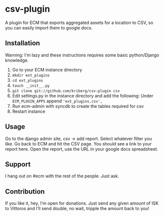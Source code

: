 csv-plugin
==========

A plugin for ECM that exports aggregated assets for a location to CSV, so you can easily import them to google docs.

Installation
------------

Warning: I'm lazy and these instructions requires some basic python/Django
knowledge.

1. Go to your ECM instance directory
2. ``mkdir ext_plugins``
3. ``cd ext_plugins``
4. ``touch __init__.py``
5. ``git clone git://github.com/kriberg/csv-plugin csv``
6. Edit settings.py in the instance directory and add the following:
    Under ``ECM_PLUGIN_APPS`` append ``'ext_plugins.csv',``
7. Run ecm-admin with syncdb to create the tables required for csv
8. Restart instance

Usage
-----

Go to the django admin site, csv -> add report. Select whatever filter you like.
Go back to ECM and hit the CSV page. You should see a link to your report here.
Open the report, use the URL in your google docs spreadsheet.

Support
-------

I hang out on #ecm with the rest of the people. Just ask.

Contribution
------------

If you like it, hey, I'm open for donations. Just send any given amount of ISK
to Vittoros and I'll send double, no wait, tripple the amount back to you!
